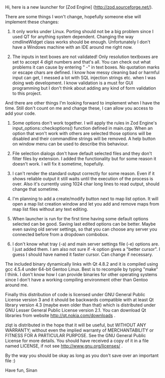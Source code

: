Hi, here is a new launcher for [Zod Engine] (http://zod.sourceforge.net/).

There are some things I won't change, hopefully someone else will implement these changes:

1. It only works under Linux. Porting should not be a big problem since I used QT for anything system dependent. Changing the way cmdlineWidget class works should be enough. Unfortunately I don't have a Windows machine with an IDE around me right now. 

2. The inputs in text boxes are not validated! Only resolution textboxes are set to accept 4 digit numbers and that's all. You can check out what problems it can cause by entering " -" in text boxes. No quotation marks or escape chars are defined. I know how messy cleaning bad or harmful input can get, I messed a lot with SQL injection strings etc. when I was doing web development. I know validation is a must for GUI programming but I don't think about adding any kind of form validation to this project.

And there are other things I'm looking forward to implement when I have the time. Still don't count on me and change these, I can allow you access to add your code.

1. Some options don't work together. I will apply the rules in Zod Engine's input_options::checkoptions() function defined in main.cpp. When an option that won't work with others are selected those options will be disabled and their commandline strings will be removed. A help button on window menu can be used to describe this behaviour.

2. File selection dialogs don't have default selected files and they don't filter files by extension. I added the functionality but for some reason it doesn't work. I will fix it sometime, hopefully.

3. I can't render the standard output correctly for some reason. Even if it shows reliable output it still waits until the execution of the process is over. Also it's currently using 1024 char long lines to read output, should change that sometime. 

4. I'm planning to add a create/modify button next to map list option. It will open a map list creation window and let you add and remove maps from map list files without any text editing.

5. When launcher is run for the first time having some default options selected can be good. Saving last edited options can be better. Maybe even saving old server settings, so that you can choose any server you connected before from a dropdown combobox.

6. I don't know what tray (-a) and main server settings file (-e) options are. I just added them. I am also not sure if -k option gives a "better cursor". I guess I should have named it faster cursor. Can change if necessary.

The included binary dynamically links with Qt 4.8.2 and it is compiled using gcc 4.5.4 under 64-bit Gentoo Linux. Best is to recompile by typing "make" I think. I don't know how I can provide binaries for other operating systems since I don't have a working compiling environment other than Gentoo around me.

Finally this distribution of code is licensed under GNU General Public License version 3 and it should be backwards compatible with at least Qt library version 4.3 (maybe even older than that) which is distributed under GNU Lesser General Public License version 2.1. You can download Qt libraries from website http://qt.nokia.com/downloads .  

zlqt is distributed in the hope that it will be useful, but WITHOUT ANY WARRANTY; without even the implied warranty of MERCHANTABILITY or FITNESS FOR A PARTICULAR PURPOSE.  See the GNU General Public License for more details. You should have received a copy of it in a file named LICENSE, if not see http://www.gnu.org/licenses/ .

By the way you should be okay as long as you don't save over an important file :) 

Have fun,
Sinan 
